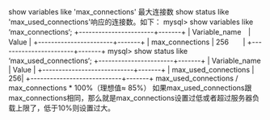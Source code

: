 show variables like 'max_connections' 最大连接数
show status like 'max_used_connections'响应的连接数。如下：
mysql> show variables like ‘max_connections‘;
+-----------------------+-------+
| Variable_name　| Value |
+-----------------------+-------+
| max_connections | 256　　|
+-----------------------+-------+
mysql> show status like ‘max_used_connections‘;
+-----------------------+-------+
| Variable_name　 | Value |
+----------------------------+-------+
| max_used_connections | 256|
+----------------------------+-------+
max_used_connections / max_connections * 100%（理想值≈ 85%）
如果max_used_connections跟max_connections相同，那么就是max_connections设置过低或者超过服务器负载上限了，低于10%则设置过大。
